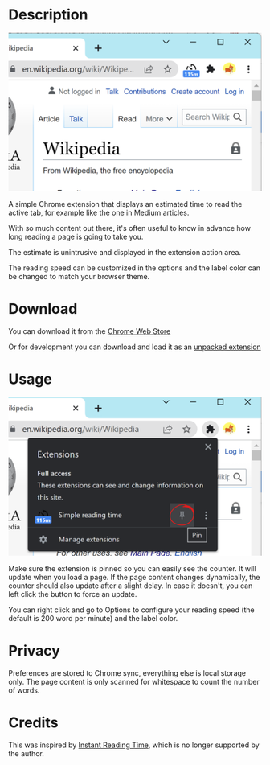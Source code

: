 # Description

![Main view](screenshots/main.png)

A simple Chrome extension that displays an estimated time to read the active tab, for example like the one in Medium articles.

With so much content out there, it's often useful to know in advance how long reading a page is going to take you.

The estimate is unintrusive and displayed in the extension action area.

The reading speed can be customized in the options and the label color can be changed to match your browser theme.

# Download

You can download it from the [Chrome Web Store](https://chrome.google.com/webstore/detail/simple-reading-time/njdfjbjaamadilkdgoobeidhlmbjeebm)

Or for development you can download and load it as an [unpacked extension](https://developer.chrome.com/docs/extensions/mv3/getstarted/#unpacked)

# Usage

![Pin the extension](screenshots/pin.png)

Make sure the extension is pinned so you can easily see the counter. It will update when you load a page. If the page content changes dynamically, the counter should also update after a slight delay. In case it doesn't, you can left click the button to force an update.

You can right click and go to Options to configure your reading speed (the default is 200 word per minute) and the label color.

# Privacy

Preferences are stored to Chrome sync, everything else is local storage only. The page content is only scanned for whitespace to count the number of words.

# Credits

This was inspired by [Instant Reading Time](https://github.com/umpox/ReadingTime-BrowserExtension), which is no longer supported by the author.